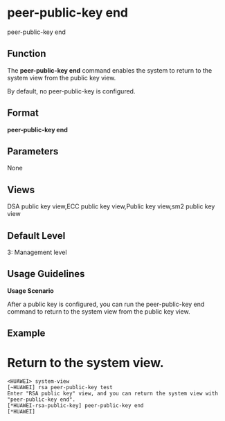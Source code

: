 peer-public-key end
===================

peer-public-key end

Function
--------



The **peer-public-key end** command enables the system to return to the system view from the public key view.



By default, no peer-public-key is configured.


Format
------

**peer-public-key end**


Parameters
----------

None

Views
-----

DSA public key view,ECC public key view,Public key view,sm2 public key view


Default Level
-------------

3: Management level


Usage Guidelines
----------------

**Usage Scenario**

After a public key is configured, you can run the peer-public-key end command to return to the system view from the public key view.


Example
-------

# Return to the system view.
```
<HUAWEI> system-view
[~HUAWEI] rsa peer-public-key test
Enter "RSA public key" view, and you can return the system view with "peer-public-key end".
[*HUAWEI-rsa-public-key] peer-public-key end
[*HUAWEI]

```